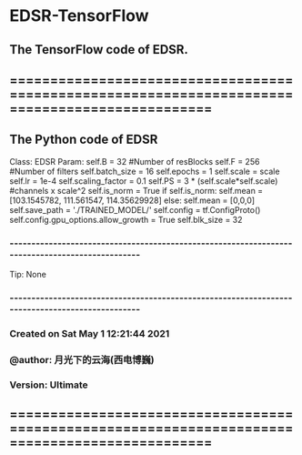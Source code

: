 # EDSR-TensorFlow
## The TensorFlow code of EDSR.

## ===============================================================================================
The Python code of EDSR
-----------------------------------------------------------------------------------------------
Class: EDSR
Param: 	self.B = 32 #Number of resBlocks
        self.F = 256 #Number of filters
        self.batch_size = 16 
        self.epochs = 1
        self.scale = scale
        self.lr = 1e-4
        self.scaling_factor = 0.1
        self.PS = 3 * (self.scale*self.scale) #channels x scale^2
        self.is_norm = True
        if self.is_norm:
            self.mean = [103.1545782, 111.561547, 114.35629928]
        else:
            self.mean = [0,0,0]
        self.save_path = './TRAINED_MODEL/'
        self.config = tf.ConfigProto()
        self.config.gpu_options.allow_growth = True
        self.blk_size = 32
### -----------------------------------------------------------------------------------------------
Tip: None
### -----------------------------------------------------------------------------------------------
### Created on Sat May  1 12:21:44 2021
### @author: 月光下的云海(西电博巍)
### Version: Ultimate
## ===============================================================================================
